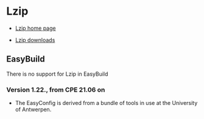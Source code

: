 # Lzip

  * [Lzip home page](https://www.nongnu.org/lzip/)

  * [Lzip downloads](https://download.savannah.gnu.org/releases/lzip/)

## EasyBuild

There is no support for Lzip in EasyBuild

### Version 1.22., from CPE 21.06 on

  * The EasyConfig is derived from a bundle of tools in use at the
    University of Antwerpen.
